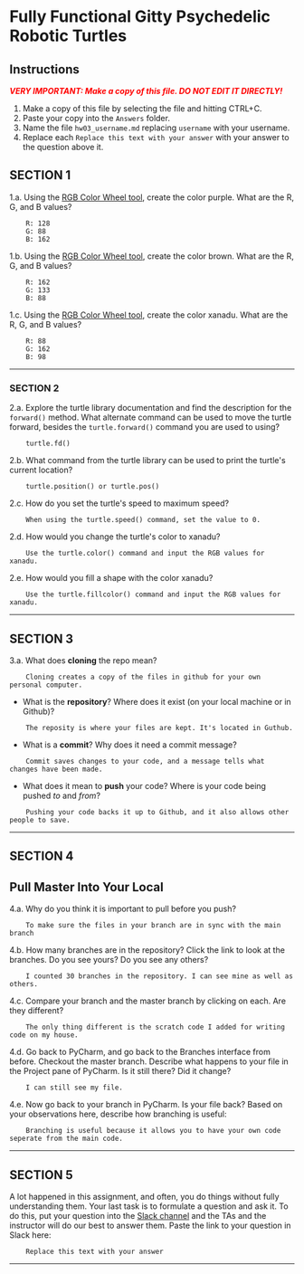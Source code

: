 # Fully Functional Gitty Psychedelic Robotic Turtles

## Instructions

**_<span style="color:red">
    VERY IMPORTANT: Make a copy of this file. DO NOT EDIT IT DIRECTLY!
</span>_**

1. Make a copy of this file by selecting the file and hitting CTRL+C. 
2. Paste your copy into the `Answers` folder.
3. Name the file `hw03_username.md` replacing `username` with your username.
4. Replace each `Replace this text with your answer` with your answer to the question above it.

## SECTION 1

1.a. Using the [RGB Color Wheel tool](https://colorspire.com/rgb-color-wheel/), create the color purple. 
     What are the R, G, and B values?

```
    R: 128
    G: 88
    B: 162
```

1.b. Using the [RGB Color Wheel tool](https://colorspire.com/rgb-color-wheel/), create the color brown. 
     What are the R, G, and B values? 

```
    R: 162
    G: 133
    B: 88
```

1.c. Using the [RGB Color Wheel tool](https://colorspire.com/rgb-color-wheel/), create the color xanadu. 
     What are the R, G, and B values?

```
    R: 88
    G: 162
    B: 98
```

---

### SECTION 2

2.a. Explore the turtle library documentation and find the description for the 
     `forward()` method. What alternate command can be used to move the turtle forward, 
     besides the `turtle.forward()` command you are used to using?

```
    turtle.fd()
```

2.b. What command from the turtle library can be used to print the turtle's current 
   location?
   
```
    turtle.position() or turtle.pos()
```

2.c. How do you set the turtle's speed to maximum speed?
   
```
    When using the turtle.speed() command, set the value to 0.
```

2.d. How would you change the turtle's color to xanadu? 

```
    Use the turtle.color() command and input the RGB values for xanadu.
```

2.e. How would you fill a shape with the color xanadu?

```
    Use the turtle.fillcolor() command and input the RGB values for xanadu.
```

---

## SECTION 3

3.a. What does **cloning** the repo mean?

```
    Cloning creates a copy of the files in github for your own personal computer.
```


- What is the **repository**? Where does it exist (on your local machine or in Github)?

```
    The reposity is where your files are kept. It's located in Guthub.
```


- What is a **commit**? Why does it need a commit message?

```
    Commit saves changes to your code, and a message tells what changes have been made.
```


- What does it mean to **push** your code? Where is your code being pushed _to_ and _from_?

```
    Pushing your code backs it up to Github, and it also allows other people to save.
```

---

## SECTION 4

## Pull Master Into Your Local

4.a. Why do you think it is important to pull before you push?

```
    To make sure the files in your branch are in sync with the main branch
```

4.b. How many branches are in the repository?
     Click the link to look at the branches. Do you see yours? Do you see any others? 

```
    I counted 30 branches in the repository. I can see mine as well as others.
```


4.c. Compare your branch and the master branch by clicking on each. Are they different?

```
    The only thing different is the scratch code I added for writing code on my house.
```


4.d. Go back to PyCharm, and go back to the Branches interface from before. Checkout the 
     master branch.
     Describe what happens to your file in the Project pane of PyCharm. Is it still 
     there? Did it change?

```
    I can still see my file.
```


4.e. Now go back to your branch in PyCharm. Is your file back? Based on your observations
     here, describe how branching is useful:

```
    Branching is useful because it allows you to have your own code seperate from the main code.
```

---

## SECTION 5

A lot happened in this assignment, and often, you do things without fully understanding them. Your last task is to 
formulate a question and ask it. To do this, put your question into the [Slack channel](https://bereacs.slack.com/archives/C3QACGH8R) and the TAs and the 
instructor will do our best to answer them. Paste the link to your question in Slack here:

```
    Replace this text with your answer
```

---